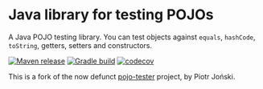 Java library for testing POJOs
===
A Java POJO testing library. You can test objects against `equals`, `hashCode`, `toString`, getters, setters and constructors.

[![Maven release](https://img.shields.io/maven-metadata/v.svg?color=blue&label=maven-central&metadataUrl=https%3A%2F%2Frepo1.maven.org%2Fmaven2%2Fcom%2Fobsidiandynamics%2Fpojotester%2Fcore%2Fmaven-metadata.xml)](https://mvnrepository.com/artifact/com.obsidiandynamics.pojotester)
[![Gradle build](https://github.com/obsidiandynamics/pojo-tester/actions/workflows/master.yml/badge.svg)](https://github.com/obsidiandynamics/pojo-tester/actions/workflows/master.yml)
[![codecov](https://codecov.io/gh/obsidiandynamics/pojo-tester/branch/master/graph/badge.svg)](https://codecov.io/gh/obsidiandynamics/pojo-tester)

This is a fork of the now defunct [pojo-tester](https://github.com/sta-szek/pojo-tester) project, by Piotr Joński.